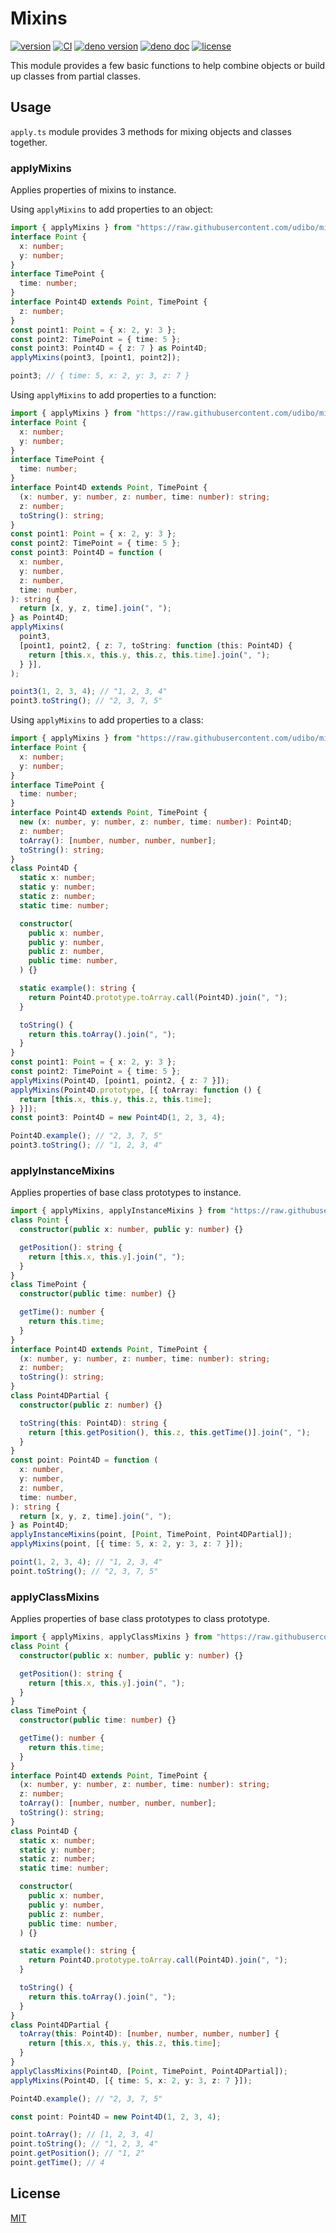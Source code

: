 # Mixins

[![version](https://img.shields.io/badge/release-v0.4.0-success)](https://github.com/udibo/mixins/tree/v0.4.0)
[![CI](https://github.com/udibo/mixins/workflows/CI/badge.svg)](https://github.com/udibo/mixins/actions?query=workflow%3ACI)
[![deno version](https://img.shields.io/badge/deno-v1.2.2-success)](https://github.com/denoland/deno/tree/v1.2.2)
[![deno doc](https://doc.deno.land/badge.svg)](https://doc.deno.land/https/raw.githubusercontent.com/udibo/mixins/v0.4.0/mod.ts)
[![license](https://img.shields.io/github/license/udibo/mixins)](https://github.com/udibo/mixins/blob/master/LICENSE)

This module provides a few basic functions to help combine objects or build up classes from partial classes.

## Usage

`apply.ts` module provides 3 methods for mixing objects and classes together.

### applyMixins

Applies properties of mixins to instance.

Using `applyMixins` to add properties to an object:

```ts
import { applyMixins } from "https://raw.githubusercontent.com/udibo/mixins/v0.4.0/apply.ts";
interface Point {
  x: number;
  y: number;
}
interface TimePoint {
  time: number;
}
interface Point4D extends Point, TimePoint {
  z: number;
}
const point1: Point = { x: 2, y: 3 };
const point2: TimePoint = { time: 5 };
const point3: Point4D = { z: 7 } as Point4D;
applyMixins(point3, [point1, point2]);

point3; // { time: 5, x: 2, y: 3, z: 7 }
```

Using `applyMixins` to add properties to a function:

```ts
import { applyMixins } from "https://raw.githubusercontent.com/udibo/mixins/v0.4.0/apply.ts";
interface Point {
  x: number;
  y: number;
}
interface TimePoint {
  time: number;
}
interface Point4D extends Point, TimePoint {
  (x: number, y: number, z: number, time: number): string;
  z: number;
  toString(): string;
}
const point1: Point = { x: 2, y: 3 };
const point2: TimePoint = { time: 5 };
const point3: Point4D = function (
  x: number,
  y: number,
  z: number,
  time: number,
): string {
  return [x, y, z, time].join(", ");
} as Point4D;
applyMixins(
  point3,
  [point1, point2, { z: 7, toString: function (this: Point4D) {
    return [this.x, this.y, this.z, this.time].join(", ");
  } }],
);

point3(1, 2, 3, 4); // "1, 2, 3, 4"
point3.toString(); // "2, 3, 7, 5"
```

Using `applyMixins` to add properties to a class:

```ts
import { applyMixins } from "https://raw.githubusercontent.com/udibo/mixins/v0.4.0/apply.ts";
interface Point {
  x: number;
  y: number;
}
interface TimePoint {
  time: number;
}
interface Point4D extends Point, TimePoint {
  new (x: number, y: number, z: number, time: number): Point4D;
  z: number;
  toArray(): [number, number, number, number];
  toString(): string;
}
class Point4D {
  static x: number;
  static y: number;
  static z: number;
  static time: number;

  constructor(
    public x: number,
    public y: number,
    public z: number,
    public time: number,
  ) {}

  static example(): string {
    return Point4D.prototype.toArray.call(Point4D).join(", ");
  }

  toString() {
    return this.toArray().join(", ");
  }
}
const point1: Point = { x: 2, y: 3 };
const point2: TimePoint = { time: 5 };
applyMixins(Point4D, [point1, point2, { z: 7 }]);
applyMixins(Point4D.prototype, [{ toArray: function () {
  return [this.x, this.y, this.z, this.time];
} }]);
const point3: Point4D = new Point4D(1, 2, 3, 4);

Point4D.example(); // "2, 3, 7, 5"
point3.toString(); // "1, 2, 3, 4"
```

### applyInstanceMixins

Applies properties of base class prototypes to instance.

```ts
import { applyMixins, applyInstanceMixins } from "https://raw.githubusercontent.com/udibo/mixins/v0.4.0/apply.ts";
class Point {
  constructor(public x: number, public y: number) {}

  getPosition(): string {
    return [this.x, this.y].join(", ");
  }
}
class TimePoint {
  constructor(public time: number) {}

  getTime(): number {
    return this.time;
  }
}
interface Point4D extends Point, TimePoint {
  (x: number, y: number, z: number, time: number): string;
  z: number;
  toString(): string;
}
class Point4DPartial {
  constructor(public z: number) {}

  toString(this: Point4D): string {
    return [this.getPosition(), this.z, this.getTime()].join(", ");
  }
}
const point: Point4D = function (
  x: number,
  y: number,
  z: number,
  time: number,
): string {
  return [x, y, z, time].join(", ");
} as Point4D;
applyInstanceMixins(point, [Point, TimePoint, Point4DPartial]);
applyMixins(point, [{ time: 5, x: 2, y: 3, z: 7 }]);

point(1, 2, 3, 4); // "1, 2, 3, 4"
point.toString(); // "2, 3, 7, 5"
```

### applyClassMixins

Applies properties of base class prototypes to class prototype.

```ts
import { applyMixins, applyClassMixins } from "https://raw.githubusercontent.com/udibo/mixins/v0.4.0/apply.ts";
class Point {
  constructor(public x: number, public y: number) {}

  getPosition(): string {
    return [this.x, this.y].join(", ");
  }
}
class TimePoint {
  constructor(public time: number) {}

  getTime(): number {
    return this.time;
  }
}
interface Point4D extends Point, TimePoint {
  (x: number, y: number, z: number, time: number): string;
  z: number;
  toArray(): [number, number, number, number];
  toString(): string;
}
class Point4D {
  static x: number;
  static y: number;
  static z: number;
  static time: number;

  constructor(
    public x: number,
    public y: number,
    public z: number,
    public time: number,
  ) {}

  static example(): string {
    return Point4D.prototype.toArray.call(Point4D).join(", ");
  }

  toString() {
    return this.toArray().join(", ");
  }
}
class Point4DPartial {
  toArray(this: Point4D): [number, number, number, number] {
    return [this.x, this.y, this.z, this.time];
  }
}
applyClassMixins(Point4D, [Point, TimePoint, Point4DPartial]);
applyMixins(Point4D, [{ time: 5, x: 2, y: 3, z: 7 }]);

Point4D.example(); // "2, 3, 7, 5"

const point: Point4D = new Point4D(1, 2, 3, 4);

point.toArray(); // [1, 2, 3, 4]
point.toString(); // "1, 2, 3, 4"
point.getPosition(); // "1, 2"
point.getTime(); // 4
```

## License

[MIT](LICENSE)

